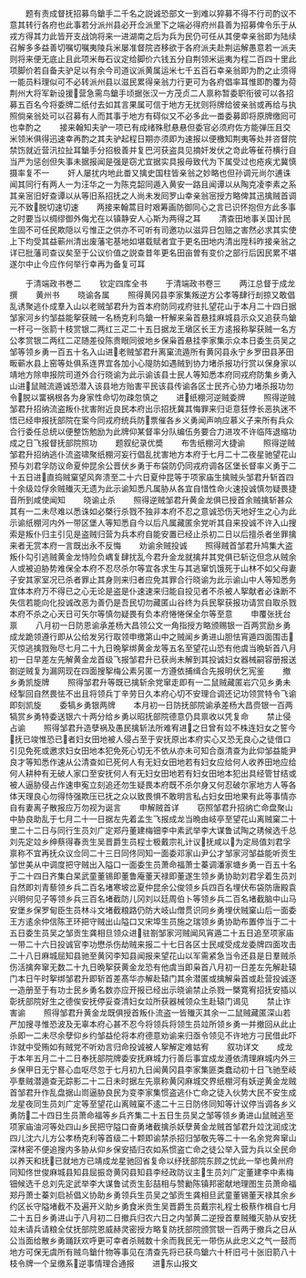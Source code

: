 <!-- { "loadSidebar": true } -->
　　题有责成督抚招募鸟鎗手二千名之説诚恐部文一到难以猝募不得不行司酌议不意其转行各府也此事若分派州县必开佥派里下之端必得府州县善为招募俾令乐于从戎方得其力此皆开支战饷将来一进湖南之后为兵为民仍可任从其便幸亲翁即为陆续召解多多益善切嘱切嘱夷陵兵米屡准督院咨移欲于各府派夫赴荆运解愚意若一派夫则将来便无底止且此项米毎石议定给脚价六钱五分自荆领米运夷为程二百四十里此项脚价若自备夫驴足以有余今司道议派黄属运米七千五百石幸亲翁即为酌之止须得一能员料理似可不必转派州县以滋民累得亲翁力行更可为各府倡率耳惟即酌覆为荷荆州大将军新设援营急需鸟鎗手顷据张汉一方茂贞二人禀称暂委职衔彼可以各招募五百名今将委牌二纸付去如其言果属可信于地方无扰则将牌给彼亲翁或再给与执照倘亲翁处可以召募有人而其事于地方有碍似又不必多此一畨委募即将原牌缴囘可也幸酌之
　　接来翰知夫驴一项已有成绪殊慰悬悬但委官必须府佐方能弹压且交米领米俱得迅速幸再酌之其夫驴起程日期亦须即为速报以便檄知荆夷等处并咨督院禁饬就近营汛拉扯耳鎗手分招极善并复巴河获盗具见摘奸发伏之竒此等雈苻横行自当严为惩创但失事未据报闻是强是窃尤宜据实具报毋致代为下属受过也疮疾尤冀慎摄率复不一
　　奸人屡扰内地此畨又擒史国柱皆亲翁之妙略也但孙调元尚尔逋诛闻其同行有两人一为汪华之一为陈克韶同遁入黄安一路且闻谭以从陶克凌李素之系其亲宻旧好查谭以从等旧系招抚之人尚未发囘罗山幸亲翁宻授方略俾其迅擒贼首调元不致脱切速切速
　　两接来翰蒿目时艰筹画防御同心之言已识怀抱但方此多事之时要当以绸缪御外侮尤在以镇静安人心斯为两得之耳
　　清查田地事关国计民生固不可任民欺隠以亏惟正之供亦不可听有司邀功以滋异日包赔之害然必求其实使上下均受其益蕲州清出废藩宅基地如堪载赋者宜于更名田地内清出陞科昨接亲翁之详已批藩司查议矣至于公议价值之説查昔年更名田亩曽有变价之部行后因民累不堪遂尔中止今应作何举行幸再为备复可耳








　　于清端政书巻二
　　钦定四库全书
　　于清端政书卷三
　　两江总督于成龙撰
　　黄州书
　　晓谕各属
　　照得黄冈县李家集叛逆方公孝等肆行刦掠又敢倡乱诱聚逃仆成羣入山以老贼邹君升为首本府防同戎府驻扎望花山于本月二十四日据邹家河乡约邹益能挐获贼一名杨克利鸟鎗一杆解来枭首悬挂麻城县示众又追获鸟鎗一杆弓一张箭十枝赏银二两红三疋二十五日据龙王墩区长王方逺报称挐获贼一名方公孝赏银二两红二疋随差役陈贵眼同彼地乡保枭首悬挂李家集示众本日委生员吴之邹等领乡勇一百五十名入山进老贼邹君升离窠流遁所有黄冈县永宁乡罗田县茅田畈蕲水县上窑等处俱系连界宜各加小心隄防如遇贼到协力堵杀报功行赏以保身家以靖地方除申报院司道外合行晓谕为此示谕该县士民人等知悉本府同戎府防集乡勇入山进鼠贼流遁诚恐潜入该县地方贻害平民该县传谕各区士民齐心协力堵杀报功勿令脱以畱祸根各为身家性命切勿疎忽慎之
　　进纸棚河逆贼委牌
　　照得逆贼邹君升招纳流盗叛仆扰害附近良民本府出示招抚冀其悔罪来归讵意狂悖长恶执迷不悟已经申报抚部院在案今同戎府统兵防票催各乡义勇闻声响应慕义子来所有兵众合行委任总统以便整饬勉励为此牌仰某督率分队编伍务要合力进攻不许临阵退缩功成之日飞报督抚部院照功
　　题叙纪录优奬
　　布吿纸棚河大捷谕
　　照得逆贼邹君升招纳逃仆流盗啸聚纸棚河妄行倡乱扰害地方本府于七月二十二夜星驰望花山预与刘君孚防议命夏仲昆余公晋伏乡勇于布袋防仍同戎府调各区堡长督率义勇于二十五日进直捣贼窠望风奔溃至二十六日夏仲昆等于项家庙生擒贼头邹君升斩首四十余级竝俘余贼殱灭无遗为此示谕知悉凡属胁从各宜自惜性命火速投诚慎勿疑畏捷音所到咸使闻知
　　晓谕止杀
　　照得逆贼邹君升黄金龙俱已授首余贼擒斩甚众其有一二未尽难以悉诛如必槩行杀戮不独非本府不忍之意诚恐伤天地好生之心为此示谕纸棚河内外一带区堡人等知悉自今以后凡属藏匿余党听其自来投诚不许入山搜索是叛仆归主引见是盗贼归营为兵本府自能安置已经止杀初二日以后擅杀者坐罪擒来者无赏本府一言既出永不反悔
　　劝谕余贼投诚
　　照得贼首邹君升鸠集大盗叛仆勾引逃贼黄金龙恃险负嵎复肆扰乱今君升金龙就擒幷其党俱已斩讫但念从贼余人或被迫胁势难保全本府不忍尽杀尔等宜各求生与其逃窜饥饿死于山林不如父母妻子安其家室况已杀者罪止其身则来归者应免其罪合行晓谕为此示谕山中人等知悉务宜体本府万不得已之心无论是盗是仆速速来归能自投见者不杀被人挐献者必诛断不失信若能向化投诚改恶为善仍是吾民切勿藏匿山谷终为兵民挐获报功请赏自取杀戮本府不杀之心天日可矢尔等慎勿疑畏有负本府惓惓保全尔等至意
　　申覆张抚台禀
　　八月初一日防恩谕承差杨大昌领公文一角指授方略颁赐银一百两赏励乡勇成龙跪领遵行即从公给发另行取领申缴第山中之贼闻乡勇进山胆怯宵遁四面围击灭惊逃擒戮殆尽七月二十九日晩挐绑黄金龙等五名至望花山恐有他虞当晩斩首八月初一日早差左先解黄金龙首级飞报邹君升已获尚未解到其投诚妇女器械嗣容册报送劄逆贼复为漏网现在四面搜挐梅公素另匿一方遵依捕缉合先报明伏乞宪鉴
　　撤乡勇凯旋牌
　　照得邹君升等既已擒斩余党窜走即有一二鼠贼藏匿岩穴见乡勇未经掣回自然畏怯不出且将领兵丁辛劳日久本府心切不安理合调还记功领赏特令飞谕即刻凯旋
　　委犒乡勇银两牌
　　本月初一日防抚部院谕承差杨大昌赍银一百两犒赏乡勇特委送银六十两分给乡勇以昭抚部院德意仍具禀收以凭复命
　　禁止侵占谕
　　照得邹君升造孽祸及愚民擒斩法所难宥进之日曾有竝不株连妇女之誓今抚已竣惟恐已者妇女田地被人侵占至于安抚原出本府实心又恐无良心之徒借口引见免死或邀求妇女田地本犯免死心切无不依从亦未可知合亟清查为此仰邹益能尹良才等知悉作速从公清查如已死何人有无妇女田地若有妇女应给何人收养田地应给何人耕种有无破人家口至安抚何人有无妇女田地若有妇女田地本犯出具经管甘结或被人逼胁侵占作速申寃立刻追还勿生疑畏本府既不杀尔身又何忍破尔家地方人等各体天理良心勿得恃强欺压已抚之众以致畏惧不敢明言私占妇女田地果有此等事情亦自有妻离子散报应万勿视为诞言
　　申解贼首详
　　窃照邹君升招纳亡命盘聚山中胁良助乱于七月二十一日据左先着孟生飞报成龙当晩由岐亭至望花山离贼窠二十里二十二日与同行生员刘广定郑丹董建梅钿李中素武举李大谋鲁试陶之琇候选千总刘先定竝乡绅蔡得春贡生吴晋爵生员程士极戴宗礼计议抚咸以为定局值刘君孚禀称不宜再抚众议佥同二十三日同佟同知一面委邓家山尹公才邹家河邹益能听贡生邹世美从中调度把守贼出入隘口一面委生员萧命福萧士蓁调潘家塘乡勇一百五十名于二十四日齐集白杲武童董锡即董鲁庵董天禄即董遂生领乡勇协助刘君孚着生员刘自然即刘青藜领乡兵二百名堵寒坡岔夏仲昆余公俊领乡兵四百名埋伏布袋防唐殿袁兴明何见子等领乡兵三百名堵截防儿冈刘以廷周伯卜等领乡兵二百名堵截脑中山马安堡乡保罗甸臣生员林斗文堵截粮路仍防大岐山僧贯识同乡勇埋伏贼窠山后一面委王方逺余仲信陈玊环把守贼出山隘口又宋埠生员施之瑞领乡勇协助布置停当于二十五日委生员吴之邹贡生龚相旦领众进驻劄邹家河贼闻风宵遁二十五日追至项家庙一带二十六日投诚官李功懋杀伤劫贼来报二十七日各区士民咸受成龙委牌四面攻击二十八日麻城屈知县驰至黄冈李知县闻报来望花山以军需紧急当令还县是日羣贼杀伤活擒奔窜无数二十九日晩挐获黄金龙恐有他虞当即枭首八月初一日差左先解赴辕门本日午时挐绑邹君升即斩首差髙华亦解赴辕门其余潜匿或擒解枭首或赴营投诚逐一造册至于有功士民乡勇名数亦应开报已经出示晓谕禁止杀戮一槩寛宥招抚安插以彰抚部院好生之德俟安抚停妥查清妇女竝所获器械领众生赴辕门谒见
　　禁止诈害谕
　　照得邹君升黄金龙既俱授首叛仆流盗一皆殱灭其余一二鼠贼藏匿深山若严加搜寻惟恐波及无辜本府心甚不忍今将领兵将领生员竝所领乡勇一并撤回从此止杀即一二未尽余孽仰乡约邹益伦将本府德意劝谕来归亟令领见不许地方刁民借此吓诈就中受贿如有贼党不听劝言归命投诚被人挐解定难姑宥
　　叙功详文
　　成龙于本年五月二十二日奉抚部院牌委安抚麻城力行善后事宜成龙遵依清理麻城内外三乡保甲日无宁晷心血呕尽忽于七月初九日闻黄冈县李家集匪类蠢动初十日飞驰至岐亭羣贼潜遁查无踪影二十二日未时据左先禀称黄冈麻城交界纸棚河有妖逆黄金龙贼首邹君升作乱盘据山峝逼胁良民为变李家集惯盗逃仆亡命之徒入伙势大民不安生成龙星夜同生员刘广定等至望花山离贼窠不逺二十三日防佟同知等计议停当调各乡义勇防二十四日生员萧命福等乡兵齐集二十五日生员吴之邹等领乡勇进山鼠贼逃至项家庙油河等处四山乡民把守隘口奋勇堵截擒杀妖孽黄金龙贼首邹君升竝沈润成沈四儿沈六儿方公孝杨克利等首级二十颗即谕禁杀招归邹敬先等二十一名余党奔窜山深林密不便追搜内多胁从仰乡保安插归农如系惯盗亡命之徒公举入营为兵以全民命以养天和抚已就地方已靖成龙星驰回省复命以纾抚部院东顾之忧此一举也黄州府同知佟世俊麻城县知县屈振竒黄冈县知县李经政防议主生员刘广定董建李中素梅钿候选千总刘先定武举李大谋鲁试贡生彭喆相与赞勷陈镇邦密献地理图生员萧命福郑丹萧士蓁刘启祯倡义协助乡勇领兵生员吴之邹贡生龚相旦武童董锡董天禄其余乡约区长守隘堵截不及遍开义助乡勇食米贡生吴晋爵生员戴宗礼程士极蔡作楫自七月二十五日乡勇进山于八月初二日撤兵归农六日之内邹黄二逆授首羣贼殱灭胁从安抚竝未请兵请粮全仗抚部院恩威赫灵密授方略复防抚部院颁赏银一百两于撤兵之日从公当面给散乡勇踊跃欢呼更可幸者杀贼数十余而我民无一带伤从此忠义之气一鼓而地方可保无虞所有贼鸟鎗什物等事见在清查先将已获鸟鎗六十杆旧弓十张旧箭八十枝令牌一个呈缴系逆事情理合通报
　　进东山报文
